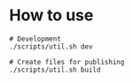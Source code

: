 

# How to use

```
# Development
./scripts/util.sh dev

# Create files for publishing 
./scripts/util.sh build

```

